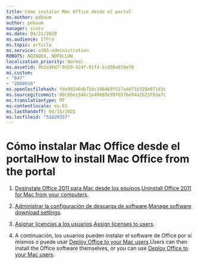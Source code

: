```yaml
---
title: Cómo instalar Mac Office desde el portal
ms.author: pebaum
author: pebaum
manager: scotv
ms.date: 04/21/2020
ms.audience: ITPro
ms.topic: article
ms.service: o365-administration
ROBOTS: NOINDEX, NOFOLLOW
localization_priority: Normal
ms.assetid: 9b3a36d7-9d59-424f-91f4-5cd58a878ef8
ms.custom:
- "647"
- "2000016"
ms.openlocfilehash: fde99246db75dc146469f517a4071b329e071d3c
ms.sourcegitcommit: 8bc60ec34bc1e40685e3976576e04a2623f63a7c
ms.translationtype: MT
ms.contentlocale: es-ES
ms.lasthandoff: 04/15/2021
ms.locfileid: "51829357"
---
```

# <a name="how-to-install-mac-office-from-the-portal"></a><span data-ttu-id="df2ef-102">Cómo instalar Mac Office desde el portal</span><span class="sxs-lookup"><span data-stu-id="df2ef-102">How to install Mac Office from the portal</span></span>

1. <span data-ttu-id="df2ef-103">[Desinstale Office 2011 para Mac desde los equipos](https://support.office.com/article/4bfcd230-0ea1-4656-bf30-dbfa44d358fa?wt.mc_id=Alchemy_ClientDIA).</span><span class="sxs-lookup"><span data-stu-id="df2ef-103">[Uninstall Office 2011 for Mac from your computers](https://support.office.com/article/4bfcd230-0ea1-4656-bf30-dbfa44d358fa?wt.mc_id=Alchemy_ClientDIA).</span></span>

2. <span data-ttu-id="df2ef-104">[Administrar la configuración de descarga de software](https://docs.microsoft.com/DeployOffice/manage-software-download-settings-office-365).</span><span class="sxs-lookup"><span data-stu-id="df2ef-104">[Manage software download settings](https://docs.microsoft.com/DeployOffice/manage-software-download-settings-office-365).</span></span>

3. <span data-ttu-id="df2ef-105">[Asignar licencias a los usuarios](https://docs.microsoft.com/microsoft-365/admin/manage/assign-licenses-to-users).</span><span class="sxs-lookup"><span data-stu-id="df2ef-105">[Assign licenses to users](https://docs.microsoft.com/microsoft-365/admin/manage/assign-licenses-to-users).</span></span>

4. <span data-ttu-id="df2ef-106">A continuación, los usuarios pueden instalar el software de Office por sí mismos o puede usar [Deploy Office to your Mac users](https://docs.microsoft.com/DeployOffice/mac/deployment-guide-for-office-for-mac).</span><span class="sxs-lookup"><span data-stu-id="df2ef-106">Users can then install the Office software themselves, or you can use [Deploy Office to your Mac users](https://docs.microsoft.com/DeployOffice/mac/deployment-guide-for-office-for-mac).</span></span>